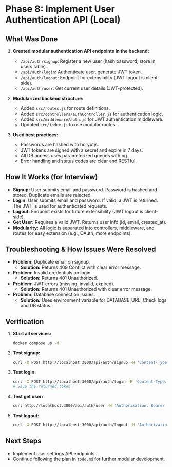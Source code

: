 # Phase 8: Implement User Authentication API (Local)

## What Was Done

1. **Created modular authentication API endpoints in the backend:**
   - `/api/auth/signup`: Register a new user (hash password, store in users table).
   - `/api/auth/login`: Authenticate user, generate JWT token.
   - `/api/auth/logout`: Endpoint for extensibility (JWT logout is client-side).
   - `/api/auth/user`: Get current user details (JWT-protected).

2. **Modularized backend structure:**
   - Added `src/routes.js` for route definitions.
   - Added `src/controllers/authController.js` for authentication logic.
   - Added `src/middleware/auth.js` for JWT authentication middleware.
   - Updated `src/index.js` to use modular routes.

3. **Used best practices:**
   - Passwords are hashed with bcryptjs.
   - JWT tokens are signed with a secret and expire in 7 days.
   - All DB access uses parameterized queries with pg.
   - Error handling and status codes are clear and RESTful.

## How It Works (for Interview)
- **Signup:** User submits email and password. Password is hashed and stored. Duplicate emails are rejected.
- **Login:** User submits email and password. If valid, a JWT is returned. The JWT is used for authenticated requests.
- **Logout:** Endpoint exists for future extensibility (JWT logout is client-side).
- **Get User:** Requires a valid JWT. Returns user info (id, email, created_at).
- **Modularity:** All logic is separated into controllers, middleware, and routes for easy extension (e.g., OAuth, more endpoints).

## Troubleshooting & How Issues Were Resolved
- **Problem:** Duplicate email on signup.
  - **Solution:** Returns 409 Conflict with clear error message.
- **Problem:** Invalid credentials on login.
  - **Solution:** Returns 401 Unauthorized.
- **Problem:** JWT errors (missing, invalid, expired).
  - **Solution:** Returns 401 Unauthorized with clear error message.
- **Problem:** Database connection issues.
  - **Solution:** Uses environment variable for DATABASE_URL. Check logs and DB status.

## Verification
1. **Start all services:**
   ```sh
   docker compose up -d
   ```
2. **Test signup:**
   ```sh
   curl -X POST http://localhost:3000/api/auth/signup -H 'Content-Type: application/json' -d '{"email":"test@example.com","password":"testpass"}'
   ```
3. **Test login:**
   ```sh
   curl -X POST http://localhost:3000/api/auth/login -H 'Content-Type: application/json' -d '{"email":"test@example.com","password":"testpass"}'
   # Save the returned token
   ```
4. **Test get user:**
   ```sh
   curl http://localhost:3000/api/auth/user -H 'Authorization: Bearer <token>'
   ```
5. **Test logout:**
   ```sh
   curl -X POST http://localhost:3000/api/auth/logout -H 'Authorization: Bearer <token>'
   ```

## Next Steps
- Implement user settings API endpoints.
- Continue following the plan in `todo.md` for further modular development. 